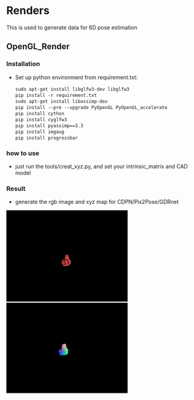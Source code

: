 # Renders
This is used to generate data for 6D pose estimation

## OpenGL_Render
### Installation
- Set up python environment from requirement.txt:
  ```shell
  sudo apt-get install libglfw3-dev libglfw3  
  pip install -r requirement.txt 
  sudo apt-get install libassimp-dev  
  pip install --pre --upgrade PyOpenGL PyOpenGL_accelerate
  pip install cython
  pip install cyglfw3
  pip install pyassimp==3.3
  pip install imgaug
  pip install progressbar
  ```


### how to use
-  just run the tools/creat_xyz.py, and set your intrinsic_matrix and CAD model

### Result
- generate the rgb image and xyz map for CDPN/Pix2Pose/GDRnet

<img src="image/rgb.png" width="320" height="240" /><br/>
<img src="image/xyz.png" width="320" height="240" /><br/>







